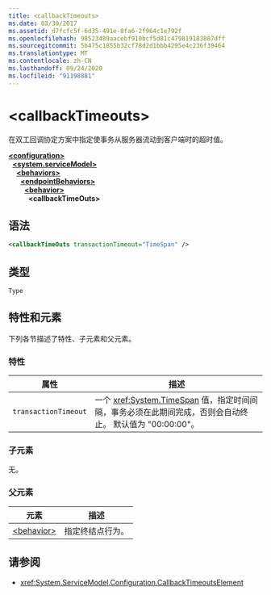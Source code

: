 ```yaml
---
title: <callbackTimeouts>
ms.date: 03/30/2017
ms.assetid: d7fcfc5f-6d35-491e-8fa6-2f964c1e792f
ms.openlocfilehash: 98523489aacebf910bcf5d81c479819183887dff
ms.sourcegitcommit: 5b475c1855b32cf78d2d1bbb4295e4c236f39464
ms.translationtype: MT
ms.contentlocale: zh-CN
ms.lasthandoff: 09/24/2020
ms.locfileid: "91198881"
---
```

# \<callbackTimeouts>

在双工回调协定方案中指定使事务从服务器流动到客户端时的超时值。  
  
[**\<configuration>**](../configuration-element.md)\
&nbsp;&nbsp;[**\<system.serviceModel>**](system-servicemodel.md)\
&nbsp;&nbsp;&nbsp;&nbsp;[**\<behaviors>**](behaviors.md)\
&nbsp;&nbsp;&nbsp;&nbsp;&nbsp;&nbsp;[**\<endpointBehaviors>**](endpointbehaviors.md)\
&nbsp;&nbsp;&nbsp;&nbsp;&nbsp;&nbsp;&nbsp;&nbsp;[**\<behavior>**](behavior-of-endpointbehaviors.md)\
&nbsp;&nbsp;&nbsp;&nbsp;&nbsp;&nbsp;&nbsp;&nbsp;&nbsp;&nbsp;**\<callbackTimeOuts>**  
  
## <a name="syntax"></a>语法  
  
```xml  
<callbackTimeOuts transactionTimeout="TimeSpan" />
```  
  
## <a name="type"></a>类型  

 `Type`  
  
## <a name="attributes-and-elements"></a>特性和元素  

 下列各节描述了特性、子元素和父元素。  
  
### <a name="attributes"></a>特性  
  
|属性|描述|  
|---------------|-----------------|  
|`transactionTimeout`|一个 <xref:System.TimeSpan> 值，指定时间间隔，事务必须在此期间完成，否则会自动终止。 默认值为 "00:00:00"。|  
  
### <a name="child-elements"></a>子元素  

 无。  
  
### <a name="parent-elements"></a>父元素  
  
|元素|描述|  
|-------------|-----------------|  
|[\<behavior>](behavior-of-endpointbehaviors.md)|指定终结点行为。|  
  
## <a name="see-also"></a>请参阅

- <xref:System.ServiceModel.Configuration.CallbackTimeoutsElement>

